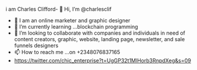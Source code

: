 i am Charles Clifford- 👋 Hi, I’m @charlesclif
- 👀 I am an online marketer and graphic designer 
- 🌱 I’m currently learning ...blockchain programming
- 💞️ I’m looking to collaborate with companies and individuals in need of content creators, graphic, website, landing page, newsletter, and sale funnels designers
- 📫 How to reach me ...on +2348076837165
- https://twitter.com/chic_enterprise?t=UgGP32t1MlHorb3RnpdXeg&s=09

<!---
Charles Clift/charlesclif is a ✨ special ✨ repository because its `README.md` (this file) appears on your GitHub profile.
You can click the Preview link to take a look at your changes.
--->
